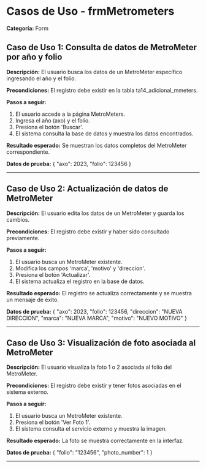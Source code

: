 # Casos de Uso - frmMetrometers

**Categoría:** Form

## Caso de Uso 1: Consulta de datos de MetroMeter por año y folio

**Descripción:** El usuario busca los datos de un MetroMeter específico ingresando el año y el folio.

**Precondiciones:**
El registro debe existir en la tabla ta14_adicional_mmeters.

**Pasos a seguir:**
1. El usuario accede a la página MetroMeters.
2. Ingresa el año (axo) y el folio.
3. Presiona el botón 'Buscar'.
4. El sistema consulta la base de datos y muestra los datos encontrados.

**Resultado esperado:**
Se muestran los datos completos del MetroMeter correspondiente.

**Datos de prueba:**
{ "axo": 2023, "folio": 123456 }

---

## Caso de Uso 2: Actualización de datos de MetroMeter

**Descripción:** El usuario edita los datos de un MetroMeter y guarda los cambios.

**Precondiciones:**
El registro debe existir y haber sido consultado previamente.

**Pasos a seguir:**
1. El usuario busca un MetroMeter existente.
2. Modifica los campos 'marca', 'motivo' y 'direccion'.
3. Presiona el botón 'Actualizar'.
4. El sistema actualiza el registro en la base de datos.

**Resultado esperado:**
El registro se actualiza correctamente y se muestra un mensaje de éxito.

**Datos de prueba:**
{ "axo": 2023, "folio": 123456, "direccion": "NUEVA DIRECCION", "marca": "NUEVA MARCA", "motivo": "NUEVO MOTIVO" }

---

## Caso de Uso 3: Visualización de foto asociada al MetroMeter

**Descripción:** El usuario visualiza la foto 1 o 2 asociada al folio del MetroMeter.

**Precondiciones:**
El registro debe existir y tener fotos asociadas en el sistema externo.

**Pasos a seguir:**
1. El usuario busca un MetroMeter existente.
2. Presiona el botón 'Ver Foto 1'.
3. El sistema consulta el servicio externo y muestra la imagen.

**Resultado esperado:**
La foto se muestra correctamente en la interfaz.

**Datos de prueba:**
{ "folio": "123456", "photo_number": 1 }

---

